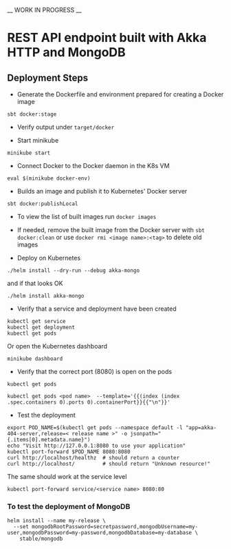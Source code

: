 __ WORK IN PROGRESS __

# REST API endpoint built with Akka HTTP and MongoDB


## Deployment Steps

- Generate the Dockerfile and environment prepared for creating a Docker image

```shell
sbt docker:stage
```

- Verify output under ``target/docker`` 

- Start minikube

```shell
minikube start
```

- Connect Docker to the Docker daemon in the K8s VM

```shell
eval $(minikube docker-env)
```

- Builds an image and publish it to Kubernetes' Docker server 

```shell
sbt docker:publishLocal
```


- To view the list of built images run ``docker images``
- If needed, remove the built image from the Docker server with ``sbt docker:clean`` 
or use ``docker rmi <image name>:<tag>`` to delete old images

- Deploy on Kubernetes

```shell
./helm install --dry-run --debug akka-mongo
```

and if that looks OK  

```shell
./helm install akka-mongo
```

- Verify that a service and deployment have been created

```shell
kubectl get service
kubectl get deployment
kubectl get pods
```

Or open the Kubernetes dashboard

```shell
minikube dashboard
```

- Verify that the correct port (8080) is open on the pods 

```shell
kubectl get pods

kubectl get pods <pod name>  --template='{{(index (index .spec.containers 0).ports 0).containerPort}}{{"\n"}}'
```

- Test the deployment

```shell
export POD_NAME=$(kubectl get pods --namespace default -l "app=akka-404-server,release=< release name >" -o jsonpath="{.items[0].metadata.name}")
echo "Visit http://127.0.0.1:8080 to use your application"
kubectl port-forward $POD_NAME 8080:8080
curl http://localhost/healthz  # should return a counter
curl http://localhost/         # should return "Unknown resource!"
```

The same should work at the service level

```shell
kubectl port-forward service/<service name> 8080:80
```

### To test the deployment of MongoDB

```shell
helm install --name my-release \
  --set mongodbRootPassword=secretpassword,mongodbUsername=my-user,mongodbPassword=my-password,mongodbDatabase=my-database \
    stable/mongodb
```	
	
	

